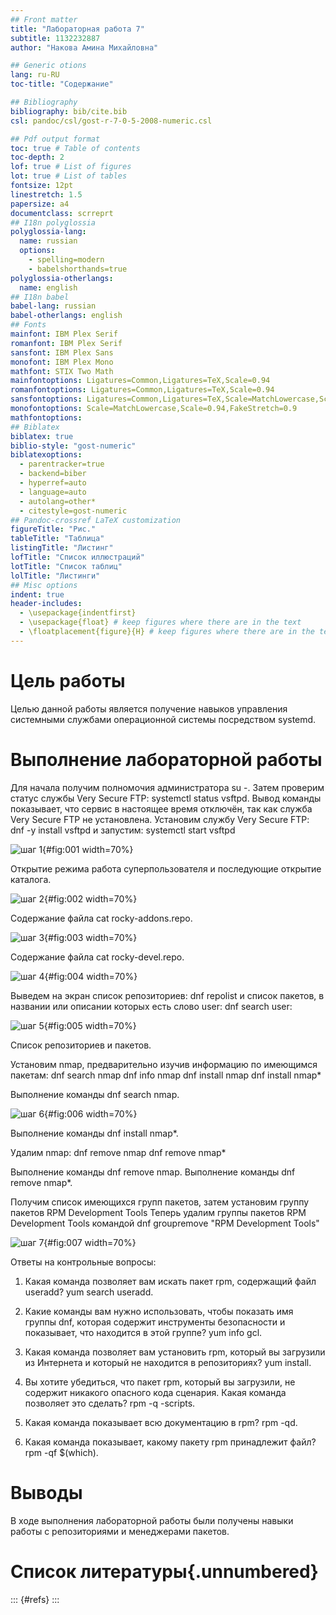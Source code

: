```yaml
---
## Front matter
title: "Лабораторная работа 7"
subtitle: 1132232887
author: "Накова Амина Михайловна"

## Generic otions
lang: ru-RU
toc-title: "Содержание"

## Bibliography
bibliography: bib/cite.bib
csl: pandoc/csl/gost-r-7-0-5-2008-numeric.csl

## Pdf output format
toc: true # Table of contents
toc-depth: 2
lof: true # List of figures
lot: true # List of tables
fontsize: 12pt
linestretch: 1.5
papersize: a4
documentclass: scrreprt
## I18n polyglossia
polyglossia-lang:
  name: russian
  options:
	- spelling=modern
	- babelshorthands=true
polyglossia-otherlangs:
  name: english
## I18n babel
babel-lang: russian
babel-otherlangs: english
## Fonts
mainfont: IBM Plex Serif
romanfont: IBM Plex Serif
sansfont: IBM Plex Sans
monofont: IBM Plex Mono
mathfont: STIX Two Math
mainfontoptions: Ligatures=Common,Ligatures=TeX,Scale=0.94
romanfontoptions: Ligatures=Common,Ligatures=TeX,Scale=0.94
sansfontoptions: Ligatures=Common,Ligatures=TeX,Scale=MatchLowercase,Scale=0.94
monofontoptions: Scale=MatchLowercase,Scale=0.94,FakeStretch=0.9
mathfontoptions:
## Biblatex
biblatex: true
biblio-style: "gost-numeric"
biblatexoptions:
  - parentracker=true
  - backend=biber
  - hyperref=auto
  - language=auto
  - autolang=other*
  - citestyle=gost-numeric
## Pandoc-crossref LaTeX customization
figureTitle: "Рис."
tableTitle: "Таблица"
listingTitle: "Листинг"
lofTitle: "Список иллюстраций"
lotTitle: "Список таблиц"
lolTitle: "Листинги"
## Misc options
indent: true
header-includes:
  - \usepackage{indentfirst}
  - \usepackage{float} # keep figures where there are in the text
  - \floatplacement{figure}{H} # keep figures where there are in the text
---
```


# Цель работы

Целью данной работы является получение навыков управления системными
службами операционной системы посредством systemd.


# Выполнение лабораторной работы
Для начала получим полномочия администратора su -. Затем проверим статус
службы Very Secure FTP: systemctl status vsftpd. Вывод команды показывает, что
сервис в настоящее время отключён, так как служба Very Secure FTP не
установлена. Установим службу Very Secure FTP: dnf -y install vsftpd и
запустим: systemctl start vsftpd

![шаг 1](C:\Users\Nakov\work\study\2024-2025\OAOS\os2\labs\lab07\report\image\1.png){#fig:001 width=70%}
 
Открытие режима работа суперпользователя и последующие открытие каталога.

![шаг 2](C:\Users\Nakov\work\study\2024-2025\OAOS\os2\labs\lab07\report\image\2.png){#fig:002 width=70%}

 
Содержание файла cat rocky-addons.repo.

![шаг 3](C:\Users\Nakov\work\study\2024-2025\OAOS\os2\labs\lab07\report\image\3.png){#fig:003 width=70%}

 
Содержание файла cat rocky-devel.repo.

![шаг 4](C:\Users\Nakov\work\study\2024-2025\OAOS\os2\labs\lab07\report\image\4.png){#fig:004 width=70%}

 
Выведем на экран список репозиториев: dnf repolist и список пакетов, в названии или описании которых есть слово user: dnf search user:

![шаг 5](C:\Users\Nakov\work\study\2024-2025\OAOS\os2\labs\lab07\report\image\5.png){#fig:005 width=70%}
 
Список репозиториев и пакетов.

Установим nmap, предварительно изучив информацию по имеющимся пакетам: 
dnf search nmap 
dnf info nmap 
dnf install nmap 
dnf install nmap\* 


Выполнение команды dnf search nmap.

![шаг 6](C:\Users\Nakov\work\study\2024-2025\OAOS\os2\labs\lab07\report\image\6.png){#fig:006 width=70%}


 Выполнение команды dnf install nmap\*.

Удалим nmap: 
dnf remove nmap 
dnf remove nmap\* 

 
Выполнение команды dnf remove nmap.
Выполнение команды dnf remove nmap\*.

Получим список имеющихся групп пакетов, затем установим группу пакетов RPM Development Tools
Теперь удалим группы пакетов RPM Development Tools командой dnf groupremove "RPM Development Tools"

![шаг 7](C:\Users\Nakov\work\study\2024-2025\OAOS\os2\labs\lab07\report\image\6.png){#fig:007 width=70%}

 
Ответы на контрольные вопросы:
1. Какая команда позволяет вам искать пакет rpm, содержащий файл useradd? yum search useradd.

 
2. Какие команды вам нужно использовать, чтобы показать имя группы dnf, которая содержит инструменты безопасности и показывает, что находится в этой группе? yum info gcl.

 
3. Какая команда позволяет вам установить rpm, который вы загрузили из Интернета и который не находится в репозиториях? yum install.
4. Вы хотите убедиться, что пакет rpm, который вы загрузили, не содержит никакого опасного кода сценария. Какая команда позволяет это сделать? rpm -q -scripts.
5. Какая команда показывает всю документацию в rpm? rpm -qd.
6. Какая команда показывает, какому пакету rpm принадлежит файл? rpm -qf $(which).


# Выводы


В ходе выполнения лабораторной работы были получены навыки работы с репозиториями и менеджерами пакетов. 


# Список литературы{.unnumbered}

::: {#refs}
:::
